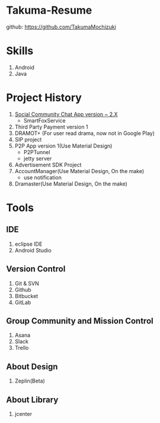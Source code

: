 # Takuma-Resume

github: https://github.com/TakumaMochizuki

# Skills
1. Android
2. Java

# Project History
1. [Social Community Chat App version ~ 2.X](https://play.google.com/store/apps/details?id=com.project.iwantapp&hl=zh_TW)
    - SmartFoxService
2. Third Party Payment version 1
3. DRAMOT+ (For user read drama, now not in Google Play)
4. SIP project
5. P2P App version 1(Use Material Design)
    - P2PTunnel
    - jetty server
6. Advertisement SDK Project
7. AccountManager(Use Material Design, On the make)
    - use notification
8. Dramaster(Use Material Design, On the make)

# Tools

## IDE
1. eclipse IDE
2. Android Studio

## Version Control
1. Git & SVN
2. Github
3. Bitbucket
4. GitLab

## Group Community and Mission Control
1. Asana
2. Slack
3. Trello

## About Design
1. Zeplin(Beta)

## About Library
1. jcenter
